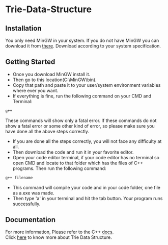 # Trie-Data-Structure

## Installation
You only need MinGW in your system. If you do not have MinGW you can download it from [there](https://sourceforge.net/projects/mingw/). Download according to your system specification.

## Getting Started
- Once you download MinGW install it.
- Then go to this location(C:\MinGW\bin).
- Copy that path and paste it to your user/system environment variables where ever you want.
- If everything is fine, run the following command on your CMD and Terminal:
```sh
g++
```
These commands will show only a fatal error. If these commands do not show a fatal error or some other kind of error, so please make sure you have done all the above steps correctly.
- If you are done all the steps correctly, you will not face any difficulty at all.
- Then download the code and run it in your favorite editor.
- Open your code editor terminal, if your code editor has no terminal so open CMD and locate to that folder which has the files of C++ programs. Then run the following command:
```sh
g++ filename
```
- This command will compile your code and in your code folder, one file as a.exe was made.
- Then type 'a' in your terminal and hit the tab button. Your program runs successfully. 

## Documentation
For more information, Please refer to the C++ [docs](https://en.cppreference.com/w/).<br>
Click [here](https://www.geeksforgeeks.org/trie-insert-and-search/) to know more about Trie Data Structure.
